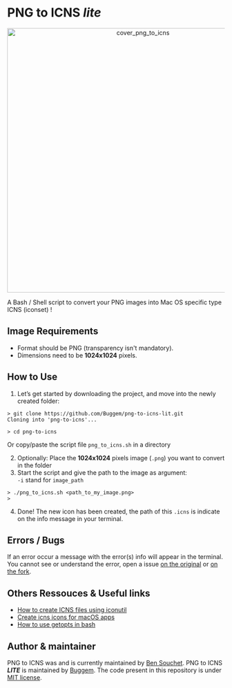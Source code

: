 # PNG to ICNS **_lite_**
<p align="center">
<img width="613" alt="cover_png_to_icns" src="https://user-images.githubusercontent.com/17025808/154702281-8115f8ec-b092-4ba6-9831-e8973b774546.png">
</p>

A Bash / Shell script to convert your PNG images into Mac OS specific type ICNS (iconset) !

## Image Requirements
- Format should be PNG (transparency isn't mandatory).
- Dimensions need to be **1024x1024** pixels.

## How to Use
1. Let’s get started by downloading the project, and move into the newly created folder:
```shell
> git clone https://github.com/Buggem/png-to-icns-lit.git
Cloning into 'png-to-icns'...

> cd png-to-icns
```
Or copy/paste the script file `png_to_icns.sh` in a directory

2. Optionally: Place the **1024x1024** pixels image (`.png`) you want to convert in the folder
3. Start the script and give the path to the image as argument:  
`-i` stand for `image_path`
```shell
> ./png_to_icns.sh <path_to_my_image.png>
>
```
4. Done! The new icon has been created, the path of this `.icns` is indicate on the info message in your terminal.

## Errors / Bugs
If an error occur a message with the error(s) info will appear in the terminal.  
You cannot see or understand the error, open a issue [on the original](https://github.com/BenSouchet/png-to-icns/issues) or [on the fork](https://github.com/Buggem/png-to-icns-lite/issues).

## Others Ressouces & Useful links
- [How to create ICNS files using iconutil](https://stackoverflow.com/questions/12306223/how-to-manually-create-icns-files-using-iconutil)
- [Create icns icons for macOS apps](https://www.codingforentrepreneurs.com/blog/create-icns-icons-for-macos-apps)
- [How to use getopts in bash](https://stackoverflow.com/questions/16483119/an-example-of-how-to-use-getopts-in-bash)

## Author & maintainer
PNG to ICNS was and is currently maintained by [Ben Souchet](https://github.com/BenSouchet).
PNG to ICNS **_LITE_** is maintained by [Buggem](https://buggem.github.io).
The code present in this repository is under [MIT license](https://github.com/BenSouchet/png-to-icns/blob/main/LICENSE).
